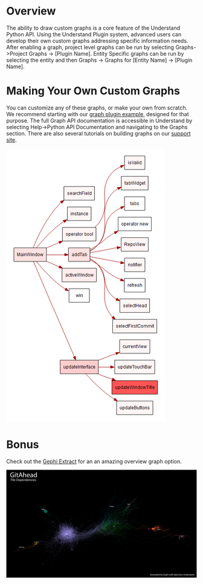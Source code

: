 # Overview
The ability to draw custom graphs is a core feature of the Understand Python API. Using the Understand Plugin system, advanced users can develop their own custom graphs addressing specific information needs.  
After enabling a graph, project level graphs can be run by selecting Graphs->Project Graphs -> [Plugin Name]. Entity Specific graphs can be run by selecting the entity and then Graphs -> Graphs for [Entity Name] -> [Plugin Name].  




# Making Your Own Custom Graphs
You can customize any of these graphs, or make your own from scratch. We recommend starting with our [graph plugin example](https://documentation.scitools.com/html/python/graph.html), designed for that purpose. The full Graph API documentation is accessible 
in Understand by selecting Help->Python API Documentation and navigating to the Graphs section. There are also several tutorials on building graphs on our [support site](https://support.scitools.com).  

![image](.doc/193376858-3e304851-dcb3-4280-9d03-e9ba75185bde.png)

# Bonus
Check out the [Gephi Extract](https://blog.scitools.com/create-beautiful-overview-graphs-of-your-code/) for an an amazing overview graph option.

![image](../Solutions/gephiExport/.doc/gephi.png)